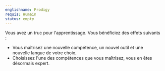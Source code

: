 ```yaml
---
englishname: Prodigy
requis: Humain
status: empty
---
```

Vous avez un truc pour l'apprentissage. Vous bénéficiez des effets suivants : 

 - Vous maîtrisez une nouvelle compétence, un nouvel outil et une nouvelle langue de votre choix.
 - Choisissez l'une des compétences que vous maîtrisez, vous en êtes désormais expert.
